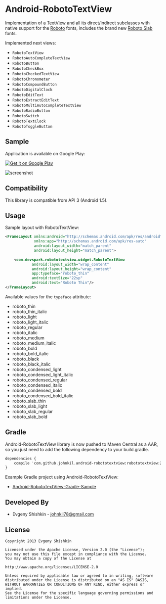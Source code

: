 Android-RobotoTextView
======================

Implementation of a [TextView](http://developer.android.com/reference/android/widget/TextView.html) and all its direct/indirect subclasses with native support for the [Roboto](http://developer.android.com/design/style/typography.html) fonts, includes the brand new [Roboto Slab](http://www.google.com/fonts/specimen/Roboto+Slab) fonts.

Implemented next views:

* `RobotoTextView`
* `RobotoAutoCompleteTextView`
* `RobotoButton`
* `RobotoCheckBox`
* `RobotoCheckedTextView`
* `RobotoChronometer`
* `RobotoCompoundButton`
* `RobotoDigitalClock`
* `RobotoEditText`
* `RobotoExtractEditText`
* `RobotoMultiAutoCompleteTextView`
* `RobotoRadioButton`
* `RobotoSwitch`
* `RobotoTextClock`
* `RobotoToggleButton`


Sample
------

Application is available on Google Play:

<a href="http://play.google.com/store/apps/details?id=com.devspark.robototextview">
  <img alt="Get it on Google Play"
       src="http://www.android.com/images/brand/get_it_on_play_logo_small.png" />
</a>

![screenshot][1]


Compatibility
-------------

This library is compatible from API 3 (Android 1.5).


Usage
-----

Sample layout with RobotoTextView:

``` xml
<FrameLayout xmlns:android="http://schemas.android.com/apk/res/android"
             xmlns:app="http://schemas.android.com/apk/res-auto"
             android:layout_width="match_parent"
             android:layout_height="match_parent">
             
    <com.devspark.robototextview.widget.RobotoTextView
            android:layout_width="wrap_content"
            android:layout_height="wrap_content"
            app:typeface="roboto_thin"
            android:textSize="22sp"
            android:text="Roboto Thin"/>
</FrameLayout>
```

Available values ​​for the `typeface` attribute:

* roboto_thin
* roboto_thin_italic
* roboto_light
* roboto_light_italic
* roboto_regular
* roboto_italic
* roboto_medium
* roboto_medium_italic
* roboto_bold
* roboto_bold_italic
* roboto_black
* roboto_black_italic
* roboto_condensed_light
* roboto_condensed_light_italic
* roboto_condensed_regular
* roboto_condensed_italic
* roboto_condensed_bold
* roboto_condensed_bold_italic
* roboto_slab_thin
* roboto_slab_light
* roboto_slab_regular
* roboto_slab_bold


Gradle
------

Android-RobotoTextView library is now pushed to Maven Central as a AAR, so you just need to add the following dependency to your build.gradle.

``` xml
dependencies {
    compile 'com.github.johnkil.android-robototextview:robototextview:2.0.0'
}
```

Example Gradle project using Android-RobotoTextView:

* [Android-RobotoTextView-Gradle-Sample](https://github.com/johnkil/Android-RobotoTextView-Gradle-Sample)


Developed By
------------
* Evgeny Shishkin - <johnkil78@gmail.com>


License
-------

    Copyright 2013 Evgeny Shishkin
    
    Licensed under the Apache License, Version 2.0 (the "License");
    you may not use this file except in compliance with the License.
    You may obtain a copy of the License at
    
    http://www.apache.org/licenses/LICENSE-2.0
    
    Unless required by applicable law or agreed to in writing, software
    distributed under the License is distributed on an "AS IS" BASIS,
    WITHOUT WARRANTIES OR CONDITIONS OF ANY KIND, either express or implied.
    See the License for the specific language governing permissions and
    limitations under the License.

[1]: http://i46.tinypic.com/b9dg69.png
